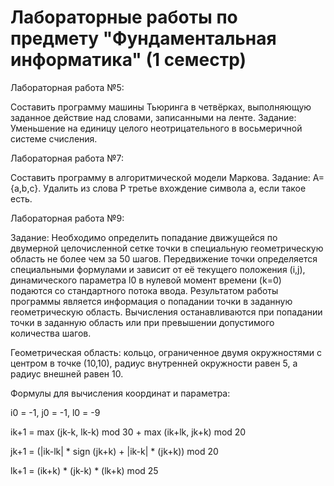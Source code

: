 # Лабораторные работы по предмету "Фундаментальная информатика" (1 семестр)

Лабораторная работа №5:

Составить программу машины Тьюринга в четвёрках, выполняющую заданное действие над словами, записанными на ленте.
Задание: Уменьшение на единицу целого неотрицательного в восьмеричной системе счисления.

Лабораторная работа №7:

Составить программу в алгоритмической модели Маркова.
Задание: A={a,b,c}. Удалить из слова P третье вхождение символа a, если такое есть.

Лабораторная работа №9:

Задание:
Необходимо определить попадание движущейся по двумерной целочисленной сетке точки в специальную геометрическую область не более чем за 50 шагов. Передвижение точки определяется специальными формулами и зависит от её текущего положения (i,j), динамического параметра l0 в нулевой момент времени (k=0) подаются со стандартного потока ввода. Результатом работы программы является информация о попадании точки в заданную геометрическую область. Вычисления останавливаются при попадании точки в заданную область или при превышении допустимого количества шагов. 

Геометрическая область: кольцо, ограниченное двумя окружностями с центром в точке (10,10), радиус внутренней окружности равен 5, а радиус внешней равен 10. 

Формулы для вычисления координат и параметра: 

i0 = -1, j0 = -1, l0 = -9

ik+1 = max (jk-k, lk-k) mod 30 + max (ik+lk, jk+k) mod 20

jk+1 = (|ik-lk| * sign (jk+k) + |ik-k| * (jk+k)) mod 20

lk+1 = (ik+k) * (jk-k) * (lk+k) mod 25
